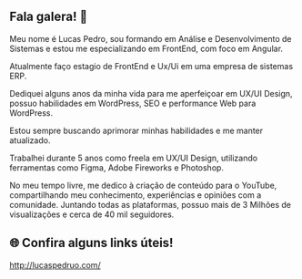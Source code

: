 ## Fala galera! 👋

Meu nome é Lucas Pedro, sou formando em Análise e Desenvolvimento de Sistemas e estou me especializando em FrontEnd, com foco em Angular.

Atualmente faço estagio de FrontEnd e Ux/Ui em uma empresa de sistemas ERP.

Dediquei alguns anos da minha vida para me aperfeiçoar em UX/UI Design, possuo habilidades em WordPress, SEO e performance Web para WordPress.

Estou sempre buscando aprimorar minhas habilidades e me manter atualizado.

Trabalhei durante 5 anos como freela em UX/UI Design, utilizando ferramentas como Figma, Adobe Fireworks e Photoshop.

No meu tempo livre, me dedico à criação de conteúdo para o YouTube, compartilhando meu conhecimento, experiências e opiniões com a comunidade. 
Juntando todas as plataformas, possuo mais de 3 Milhões de visualizações e cerca de 40 mil seguidores.

## 🌐 Confira alguns links úteis!

http://lucaspedruo.com/
